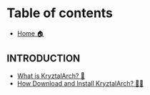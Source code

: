 # Table of contents

* [Home 🏠](README.md)

## INTRODUCTION

* [What is KryztalArch? 🤨](introduction/what-is-kryztalarch.md)
* [How Download and Install KryztalArch? 🐱‍🏍](introduction/how-download-and-install-kryztalarch.md)

